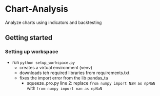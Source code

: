 # Chart-Analysis
Analyze charts using indicators and backtesting

## Getting started
### Setting up workspace
- run `python setup_workspace.py`
  - creates a virtual environment (venv)
  - downloads teh required libraries from requirements.txt
  - fixes the import error from the lib pandas_ta
    - squeeze_pro.py line 2: replace `from numpy import NaN as npNaN` with `from numpy import nan as npNaN`
